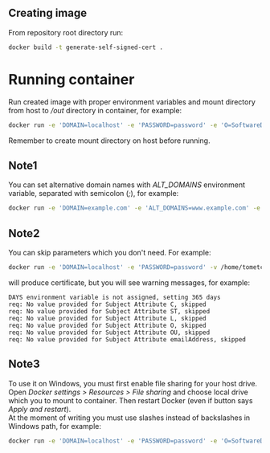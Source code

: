 ## Creating image
From repository root directory run:
``` bash
docker build -t generate-self-signed-cert .
```

# Running container
Run created image with proper environment variables and mount directory from host to _/out_ directory in container, for example:
``` bash
docker run -e 'DOMAIN=localhost' -e 'PASSWORD=password' -e 'O=SoftwareDeveloper.Blog' -e 'C=PL' -e 'ST=Podkarpackie' -e 'L=Sanok' -e 'OU=IT' -e 'EMAIL=Contact@SoftwareDeveloper.Blog' -e 'DAYS=3650' -v /home/tometchy/Downloads/cert:/out generate-self-signed-cert 
```
Remember to create mount directory on host before running.

## Note1
You can set alternative domain names with _ALT_DOMAINS_ environment variable, separated with semicolon (_;_), for example:
``` bash
docker run -e 'DOMAIN=example.com' -e 'ALT_DOMAINS=www.example.com' -e 'PASSWORD=password' -e 'O=SoftwareDeveloper.Blog' -e 'C=PL' -e 'ST=Podkarpackie' -e 'L=Sanok' -e 'OU=IT' -e 'EMAIL=Contact@SoftwareDeveloper.Blog' -e 'DAYS=3650' -v /home/tometchy/Downloads/cert:/out generate-self-signed-cert 
```

## Note2
You can skip parameters which you don't need. For example:
``` bash
docker run -e 'DOMAIN=localhost' -e 'PASSWORD=password' -v /home/tometchy/Downloads/cert:/out generate-self-signed-cert 
```

will produce certificate, but you will see warning messages, for example:
```
DAYS environment variable is not assigned, setting 365 days
req: No value provided for Subject Attribute C, skipped
req: No value provided for Subject Attribute ST, skipped
req: No value provided for Subject Attribute L, skipped
req: No value provided for Subject Attribute O, skipped
req: No value provided for Subject Attribute OU, skipped
req: No value provided for Subject Attribute emailAddress, skipped
```

## Note3
To use it on Windows, you must first enable file sharing for your host drive.  
Open _Docker settings > Resources > File sharing_ and choose local drive which you to mount to container.
Then restart Docker (even if button says _Apply and restart_).  
At the moment of writing you must use slashes instead of backslashes in Windows path, for example:
``` bash
docker run -e 'DOMAIN=localhost' -e 'PASSWORD=password' -e 'O=SoftwareDeveloper.Blog' -e 'C=PL' -e 'ST=Podkarpackie' -e 'L=Sanok' -e 'OU=IT' -e 'EMAIL=Contact@SoftwareDeveloper.Blog' -e 'DAYS=3650' -v C:/Users/tometchy/Desktop/cert:/out generate-self-signed-cert 
```
